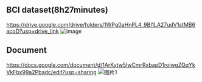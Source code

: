 ## BCI dataset(8h27minutes)
https://drive.google.com/drive/folders/1WPg0aHnPL4_9Bl1LA27udV1stMB6acoD?usp=drive_link
![image](https://github.com/user-attachments/assets/677e572c-1f58-4d18-9efb-afa2355788ca)

## Document
https://docs.google.com/document/d/1ArKytw5lwCmrRxbapD1roiwgZQqYkVkFbx99a2Pbadc/edit?usp=sharing
![图片1](https://github.com/user-attachments/assets/a6693606-b014-4ef5-ad3b-eb3011d10801)
